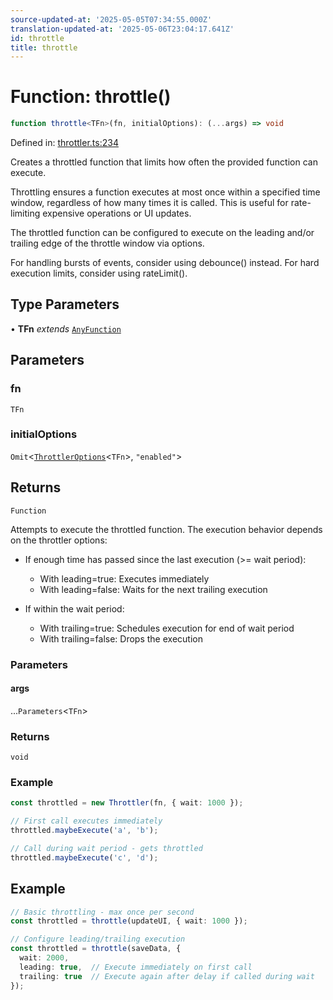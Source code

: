 ```yaml
---
source-updated-at: '2025-05-05T07:34:55.000Z'
translation-updated-at: '2025-05-06T23:04:17.641Z'
id: throttle
title: throttle
---
```


<!-- DO NOT EDIT: this page is autogenerated from the type comments -->

# Function: throttle()

```ts
function throttle<TFn>(fn, initialOptions): (...args) => void
```

Defined in: [throttler.ts:234](https://github.com/TanStack/pacer/blob/main/packages/pacer/src/throttler.ts#L234)

Creates a throttled function that limits how often the provided function can execute.

Throttling ensures a function executes at most once within a specified time window,
regardless of how many times it is called. This is useful for rate-limiting
expensive operations or UI updates.

The throttled function can be configured to execute on the leading and/or trailing
edge of the throttle window via options.

For handling bursts of events, consider using debounce() instead. For hard execution
limits, consider using rateLimit().

## Type Parameters

• **TFn** *extends* [`AnyFunction`](../type-aliases/anyfunction.md)

## Parameters

### fn

`TFn`

### initialOptions

`Omit`\<[`ThrottlerOptions`](../interfaces/throttleroptions.md)\<`TFn`\>, `"enabled"`\>

## Returns

`Function`

Attempts to execute the throttled function. The execution behavior depends on the throttler options:

- If enough time has passed since the last execution (>= wait period):
  - With leading=true: Executes immediately
  - With leading=false: Waits for the next trailing execution

- If within the wait period:
  - With trailing=true: Schedules execution for end of wait period
  - With trailing=false: Drops the execution

### Parameters

#### args

...`Parameters`\<`TFn`\>

### Returns

`void`

### Example

```ts
const throttled = new Throttler(fn, { wait: 1000 });

// First call executes immediately
throttled.maybeExecute('a', 'b');

// Call during wait period - gets throttled
throttled.maybeExecute('c', 'd');
```

## Example

```ts
// Basic throttling - max once per second
const throttled = throttle(updateUI, { wait: 1000 });

// Configure leading/trailing execution
const throttled = throttle(saveData, {
  wait: 2000,
  leading: true,  // Execute immediately on first call
  trailing: true  // Execute again after delay if called during wait
});
```
